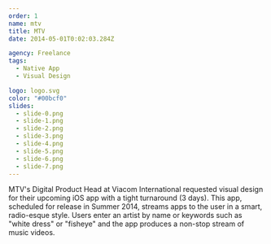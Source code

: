 ```yaml
---
order: 1
name: mtv
title: MTV
date: 2014-05-01T0:02:03.284Z

agency: Freelance
tags:
  - Native App
  - Visual Design

logo: logo.svg
color: "#00bcf0"
slides:
  - slide-0.png
  - slide-1.png
  - slide-2.png
  - slide-3.png
  - slide-4.png
  - slide-5.png
  - slide-6.png
  - slide-7.png
---
```

MTV's Digital Product Head at Viacom International requested visual design for their upcoming iOS app with a tight turnaround (3 days). This app, scheduled for release in Summer 2014, streams apps to the user in a smart, radio-esque style. Users enter an artist by name or keywords such as "white dress" or "fisheye" and the app produces a non-stop stream of music videos.
